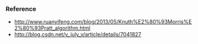 
### Reference

* http://www.ruanyifeng.com/blog/2013/05/Knuth%E2%80%93Morris%E2%80%93Pratt_algorithm.html
* http://blog.csdn.net/v_july_v/article/details/7041827
